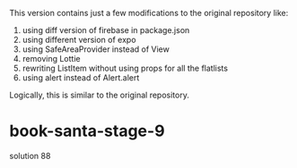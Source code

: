 This version contains just a few modifications to the original repository like:
1. using diff version of firebase in package.json
2. using different version of expo
3. using SafeAreaProvider instead of View
4. removing Lottie
5. rewriting ListItem without using props for all the flatlists
6. using alert instead of Alert.alert

Logically, this is similar to the original repository.

# book-santa-stage-9
solution 88
